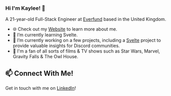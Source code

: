 ### Hi I'm Kaylee! 👋
A 21-year-old Full-Stack Engineer at [Everfund](https://everfund.com) based in the United Kingdom. 

- 🌐 Check out my [Website](https://www.kayleewilliams.dev) to learn more about me.
- 🌱 I’m currently learning Svelte.
- 🔭 I’m currently working on a few projects, including a [Svelte](https://svelte.dev/) project to provide valuable insights for Discord communities.
- 🍿 I'm a fan of all sorts of films & TV shows such as Star Wars, Marvel, Gravity Falls & The Owl House.

<!-- Connect with me -->
## 📫 Connect With Me!
Get in touch with me on [LinkedIn](https://www.linkedin.com/in/kaylee-w)!



<!---
KayleeWilliams/KayleeWilliams is a ✨ special ✨ repository because its `README.md` (this file) appears on your GitHub profile.
You can click the Preview link to take a look at your changes.
--->
